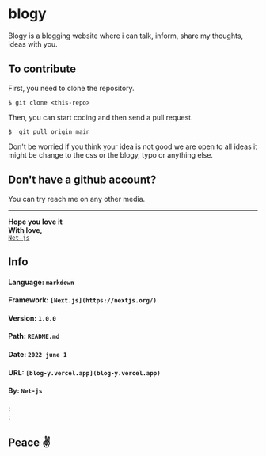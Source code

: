 # blogy
Blogy is a blogging website where i can talk, inform, share my thoughts, ideas with you.

## To contribute
First, you need to clone the repository.
```
$ git clone <this-repo>
```
Then, you can start coding and then send a pull request.
```
$  git pull origin main
```

Don't be worried if you think your idea is not good we are open to all ideas it might be change to the css or the blogy, typo or anything else. 

## Don't have a github account?
You can try reach me on any other media.

<hr>

**Hope you love it**  
**With love,**   
[`Net-js`](github.com/net-js)

## Info 
#### **Language**: `markdown`
#### **Framework**: `[Next.js](https://nextjs.org/)`
#### **Version**: `1.0.0`
#### **Path**: `README.md`
#### **Date**: `2022 june 1`
#### **URL**: `[blog-y.vercel.app](blog-y.vercel.app)`
#### **By**: `Net-js`  
  
:  
:

## Peace ✌️
